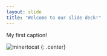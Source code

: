 ```yaml
---
layout: slide
title: "Welcome to our slide deck!"
---
```


My first caption!

![minertocat](https://octodex.github.com/images/minertocat.png)
{: .center}
